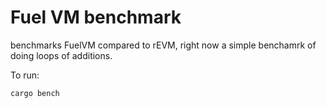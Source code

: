 # Fuel VM benchmark

benchmarks FuelVM compared to rEVM, right now a simple benchamrk of doing loops of additions.

To run:
```shell
cargo bench
```